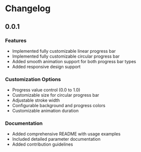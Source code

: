 # Changelog

## 0.0.1

### Features
* Implemented fully customizable linear progress bar
* Implemented fully customizable circular progress bar
* Added smooth animation support for both progress bar types
* Added responsive design support

### Customization Options
* Progress value control (0.0 to 1.0)
* Customizable size for circular progress bar
* Adjustable stroke width
* Configurable background and progress colors
* Customizable animation duration

### Documentation
* Added comprehensive README with usage examples
* Included detailed parameter documentation
* Added contribution guidelines
